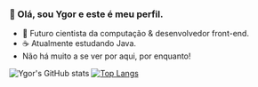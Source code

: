 ### 👋 Olá, sou Ygor e este é meu perfil.

- 🗿 Futuro cientista da computação & desenvolvedor front-end.
- ☕ Atualmente estudando Java.
- Não há muito a se ver por aqui, por enquanto!

![Ygor's GitHub stats](https://github-readme-stats.vercel.app/api?username=ygordev01&show_icons=true&theme=tokyonight)
[![Top Langs](https://github-readme-stats.vercel.app/api/top-langs/?username=ygordev01&langs_count=8&theme=tokyonight)](https://github.com/ygordev01/github-readme-stats)
